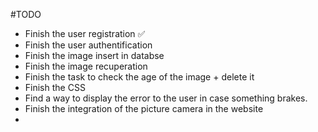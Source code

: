 #TODO

* Finish the user registration :white_check_mark:
* Finish the user authentification
* Finish the image insert in databse
* Finish the image recuperation
* Finish the task to check the age of the image + delete it
* Finish the CSS
* Find a way to display the error to the user in case something brakes.
* Finish the integration of the picture camera in the website
*
